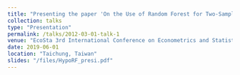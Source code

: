 ```yaml
---
title: "Presenting the paper 'On the Use of Random Forest for Two-Sample Testing' "
collection: talks
type: "Presentation"
permalink: /talks/2012-03-01-talk-1
venue: "EcoSta 3rd International Conference on Econometrics and Statistics"
date: 2019-06-01
location: "Taichung, Taiwan"
slides: "/files/HypoRF_presi.pdf"
---
```

